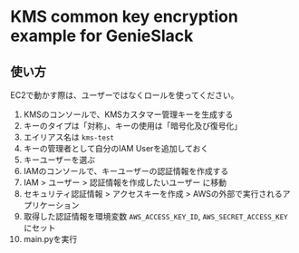 # KMS common key encryption example for GenieSlack

## 使い方

EC2で動かす際は、ユーザーではなくロールを使ってください。

1. KMSのコンソールで、KMSカスタマー管理キーを生成する
  1. キーのタイプは「対称」、キーの使用は「暗号化及び復号化」
  1. エイリアス名は `kms-test`
  1. キーの管理者として自分のIAM Userを追加しておく
  1. キーユーザーを選ぶ
1. IAMのコンソールで、キーユーザーの認証情報を作成する
  1. IAM > ユーザー > 認証情報を作成したいユーザー に移動
  1. セキュリティ認証情報 > アクセスキーを作成 > AWSの外部で実行されるアプリケーション
  1. 取得した認証情報を環境変数 `AWS_ACCESS_KEY_ID`, `AWS_SECRET_ACCESS_KEY` にセット
1. main.pyを実行
